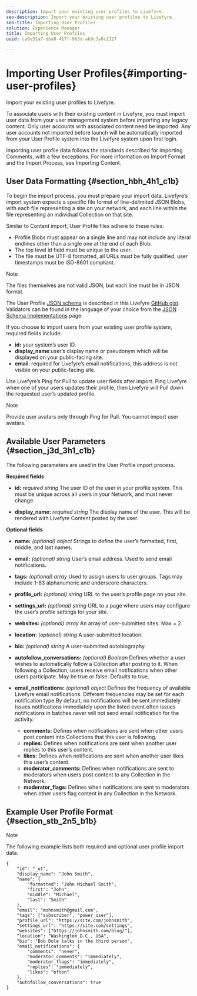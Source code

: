 ```yaml
---
description: Import your existing user profiles to Livefyre.
seo-description: Import your existing user profiles to Livefyre.
seo-title: Importing User Profiles
solution: Experience Manager
title: Importing User Profiles
uuid: ca0e51a7-dba8-417f-9b3d-ab9c3a8c1127

---
```


# Importing User Profiles{#importing-user-profiles}

Import your existing user profiles to Livefyre.

To associate users with their existing content in Livefyre, you must import user data from your user management system before importing any legacy content. Only user accounts with associated content need be imported. Any user accounts not imported before launch will be automatically imported from your User Profile system into the Livefyre system upon first login.

Importing user profile data follows the standards described for importing Comments, with a few exceptions. For more information on Import Format and the Import Process, see Importing Content.

## User Data Formatting {#section_hbh_4h1_c1b}

To begin the import process, you must prepare your import data. Livefyre’s import system expects a specific file format of line-delimited JSON Blobs, with each file representing a site on your network, and each line within the file representing an individual Collection on that site.

Similar to Content import, User Profile files adhere to these rules:

* Profile Blobs must appear on a single line and may not include any literal endlines other than a single one at the end of each Blob.
* The top level id field must be unique to the user.
* The file must be UTF-8 formatted, all URLs must be fully qualified, user timestamps must be ISO-8601 compliant.

>[!NOTE]
>
>The files themselves are not valid JSON, but each line must be in JSON format.

The User Profile [JSON schema](https://json-schema.org/) is described in this Livefyre [GitHub gist](https://github.com/Livefyre/import-tools/blob/master/lfvalidator/jsonschema/user_schema.json). Validators can be found in the language of your choice from the [JSON Schema Implementations](https://json-schema.org/implementations.html) page.

If you choose to import users from your existing user profile system, required fields include:

* **id:** your system’s user ID. 
* **display_name**:user’s display name or pseudonym which will be displayed on your public-facing site.
* **email**: required for Livefyre’s email notifications, this address is not visible on your public-facing site.

Use Livefyre’s Ping for Pull to update user fields after import. Ping Livefyre when one of your users updates their profile, then Livefyre will Pull down the requested user’s updated profile.

>[!NOTE]
>
>Provide user avatars only through Ping for Pull. You cannot import user avatars.

## Available User Parameters {#section_j3d_3h1_c1b}

The following parameters are used in the User Profile import process.

**Required fields**

* **id:** *required string* The user ID of the user in your profile system. This must be unique across all users in your Network, and must never change.

* **display_name:** *required string* The display name of the user. This will be rendered with Livefyre Content posted by the user.

**Optional fields**

* **name:** *(optional) object* Strings to define the user’s formatted, first, middle, and last names.

* **email:** *(optional) string* User’s email address. Used to send email notifications.

* **tags:** *(optional) array* Used to assign users to user groups. Tags may include 1-63 alphanumeric and underscore characters.

* **profile_url:** *(optional) string* URL to the user’s profile page on your site.

* **settings_url:** *(optional) string* URL to a page where users may configure the user’s profile settings for your site.

* **websites:** *(optional) array* An array of user-submitted sites. Max = 2.

* **location:** *(optional) string* A user-submitted location.

* **bio:** *(optional) string* A user-submitted autobiography.

* **autofollow_conversations:** *(optional) Boolean* Defines whether a user wishes to automatically follow a Collection after posting to it. When following a Collection, users receive email notifications when other users participate. May be true or false. Defaults to true.

* **email_notifications:** *(optional) object* Defines the frequency of available Livefyre email notifications. Different frequencies may be set for each notification type.By default, no notifications will be sent.immediately issues notifications immediately upon the listed event.often issues notifications in batches.never will not send email notification for the activity.
  * **comments:** Defines when notifications are sent when other users post content into Collections that this user is following.
  * **replies:** Defines when notifications are sent when another user replies to this user’s content.
  * **likes:** Defines when notifications are sent when another user likes this user’s content.
  * **moderator_comments:** Defines when notifications are sent to moderators when users post content to any Collection in the Network.
  * **moderator_flags:** Defines when notifications are sent to moderators when other users flag content in any Collection in the Network.

## Example User Profile Format {#section_stb_2n5_b1b}

>[!NOTE]
>
>The following example lists both required and optional user profile import data.

```
{
    "id": "_u1",
    "display_name": "John Smith",
    "name": {
        "formatted": "John Michael Smith",
        "first": "John",
        "middle": "Michael",
        "last": "Smith"
    },
    "email": "mohnsmith@gmail.com",
    "tags": ["subscriber", "power_user"],
    "profile_url": "https://site.com/johnsmith",
    "settings_url": "https://site.com/settings",
    "websites": ["https://johnsmith.com/blog/"],
    "location": "Washington D.C., USA",
    "bio": "Bob Dole talks in the third person",
    "email_notifications": {
        "comments": "never",
        "moderator_comments": "immediately",
        "moderator_flags": "immediately",
        "replies": "immediately",
        "likes": "often"
    },
    "autofollow_conversations": true
}
```

